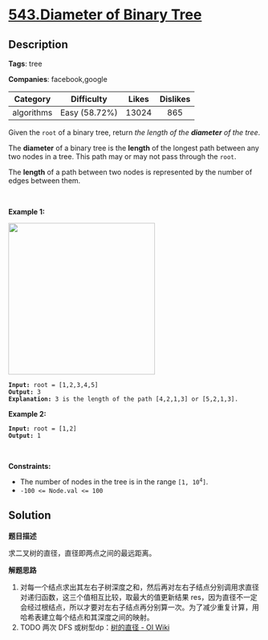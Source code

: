 # [543.Diameter of Binary Tree](https://leetcode.com/problems/diameter-of-binary-tree/description/)

## Description

**Tags**: tree

**Companies**: facebook,google

| Category | Difficulty | Likes | Dislikes |
| :------: | :--------: | :---: | :------: |
| algorithms | Easy (58.72%) | 13024 | 865 |

<p>Given the <code>root</code> of a binary tree, return <em>the length of the <strong>diameter</strong> of the tree</em>.</p>
<p>The <strong>diameter</strong> of a binary tree is the <strong>length</strong> of the longest path between any two nodes in a tree. This path may or may not pass through the <code>root</code>.</p>
<p>The <strong>length</strong> of a path between two nodes is represented by the number of edges between them.</p>
<p>&nbsp;</p>
<p><strong class="example">Example 1:</strong></p>
<img alt="" src="https://assets.leetcode.com/uploads/2021/03/06/diamtree.jpg" style="width: 292px; height: 302px;" />
<pre><code><strong>Input:</strong> root = [1,2,3,4,5]
<strong>Output:</strong> 3
<strong>Explanation:</strong> 3 is the length of the path [4,2,1,3] or [5,2,1,3].</code></pre>
<p><strong class="example">Example 2:</strong></p>
<pre><code><strong>Input:</strong> root = [1,2]
<strong>Output:</strong> 1</code></pre>
<p>&nbsp;</p>
<p><strong>Constraints:</strong></p>
<ul>
  <li>The number of nodes in the tree is in the range <code>[1, 10<sup>4</sup>]</code>.</li>
  <li><code>-100 &lt;= Node.val &lt;= 100</code></li>
</ul>

## Solution

**题目描述**

求二叉树的直径，直径即两点之间的最远距离。

**解题思路**

1. 对每一个结点求出其左右子树深度之和，然后再对左右子结点分别调用求直径对递归函数，这三个值相互比较，取最大的值更新结果 res，因为直径不一定会经过根结点，所以才要对左右子结点再分别算一次。为了减少重复计算，用哈希表建立每个结点和其深度之间的映射。
2. TODO 两次 DFS 或树型dp：[树的直径 - OI Wiki](https://oi-wiki.org/graph/tree-diameter/)

